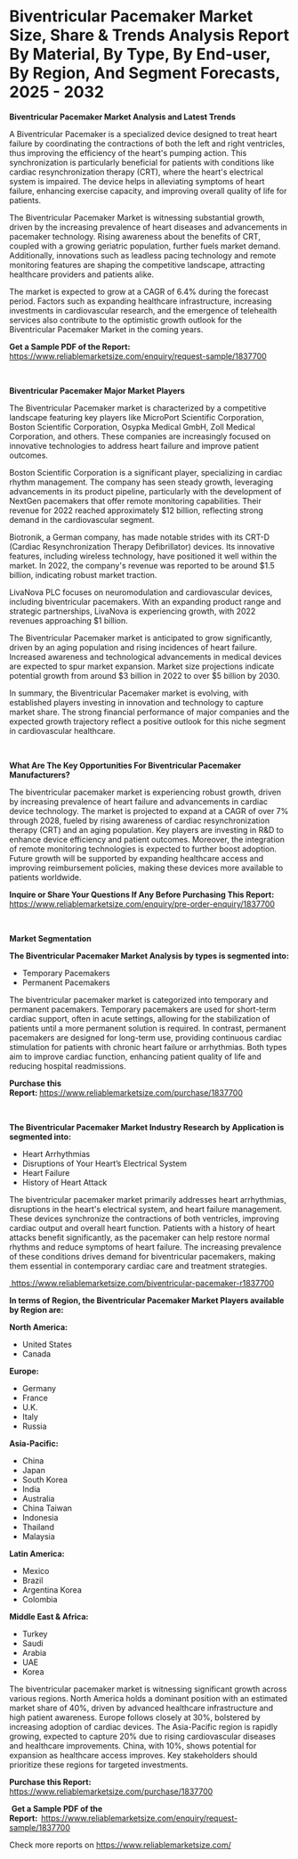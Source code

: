 <p><h1>Biventricular Pacemaker Market Size, Share & Trends Analysis Report By Material, By Type, By End-user, By Region, And Segment Forecasts, 2025 - 2032</h1></p><p><strong>Biventricular Pacemaker Market Analysis and Latest Trends</strong></p>
<p><p>A Biventricular Pacemaker is a specialized device designed to treat heart failure by coordinating the contractions of both the left and right ventricles, thus improving the efficiency of the heart's pumping action. This synchronization is particularly beneficial for patients with conditions like cardiac resynchronization therapy (CRT), where the heart's electrical system is impaired. The device helps in alleviating symptoms of heart failure, enhancing exercise capacity, and improving overall quality of life for patients.</p><p>The Biventricular Pacemaker Market is witnessing substantial growth, driven by the increasing prevalence of heart diseases and advancements in pacemaker technology. Rising awareness about the benefits of CRT, coupled with a growing geriatric population, further fuels market demand. Additionally, innovations such as leadless pacing technology and remote monitoring features are shaping the competitive landscape, attracting healthcare providers and patients alike.</p><p>The market is expected to grow at a CAGR of 6.4% during the forecast period. Factors such as expanding healthcare infrastructure, increasing investments in cardiovascular research, and the emergence of telehealth services also contribute to the optimistic growth outlook for the Biventricular Pacemaker Market in the coming years.</p></p>
<p><strong>Get a Sample PDF of the Report:&nbsp;</strong> <a href="https://www.reliablemarketsize.com/enquiry/request-sample/1837700?utm_campaign=2334&utm_medium=2&utm_source=Github&utm_content=ia&utm_term=04032025&utm_id=biventricular-pacemaker">https://www.reliablemarketsize.com/enquiry/request-sample/1837700</a></p>
<p>&nbsp;</p>
<p><strong>Biventricular Pacemaker Major Market Players</strong></p>
<p><p>The Biventricular Pacemaker market is characterized by a competitive landscape featuring key players like MicroPort Scientific Corporation, Boston Scientific Corporation, Osypka Medical GmbH, Zoll Medical Corporation, and others. These companies are increasingly focused on innovative technologies to address heart failure and improve patient outcomes.</p><p>Boston Scientific Corporation is a significant player, specializing in cardiac rhythm management. The company has seen steady growth, leveraging advancements in its product pipeline, particularly with the development of NextGen pacemakers that offer remote monitoring capabilities. Their revenue for 2022 reached approximately $12 billion, reflecting strong demand in the cardiovascular segment.</p><p>Biotronik, a German company, has made notable strides with its CRT-D (Cardiac Resynchronization Therapy Defibrillator) devices. Its innovative features, including wireless technology, have positioned it well within the market. In 2022, the company's revenue was reported to be around $1.5 billion, indicating robust market traction.</p><p>LivaNova PLC focuses on neuromodulation and cardiovascular devices, including biventricular pacemakers. With an expanding product range and strategic partnerships, LivaNova is experiencing growth, with 2022 revenues approaching $1 billion.</p><p>The Biventricular Pacemaker market is anticipated to grow significantly, driven by an aging population and rising incidences of heart failure. Increased awareness and technological advancements in medical devices are expected to spur market expansion. Market size projections indicate potential growth from around $3 billion in 2022 to over $5 billion by 2030.</p><p>In summary, the Biventricular Pacemaker market is evolving, with established players investing in innovation and technology to capture market share. The strong financial performance of major companies and the expected growth trajectory reflect a positive outlook for this niche segment in cardiovascular healthcare.</p></p>
<p>&nbsp;</p>
<p><strong>What Are The Key Opportunities For Biventricular Pacemaker Manufacturers?</strong></p>
<p><p>The biventricular pacemaker market is experiencing robust growth, driven by increasing prevalence of heart failure and advancements in cardiac device technology. The market is projected to expand at a CAGR of over 7% through 2028, fueled by rising awareness of cardiac resynchronization therapy (CRT) and an aging population. Key players are investing in R&D to enhance device efficiency and patient outcomes. Moreover, the integration of remote monitoring technologies is expected to further boost adoption. Future growth will be supported by expanding healthcare access and improving reimbursement policies, making these devices more available to patients worldwide.</p></p>
<p><strong>Inquire or Share Your Questions If Any Before Purchasing This Report:</strong> <a href="https://www.reliablemarketsize.com/enquiry/pre-order-enquiry/1837700?utm_campaign=2334&utm_medium=2&utm_source=Github&utm_content=ia&utm_term=04032025&utm_id=biventricular-pacemaker">https://www.reliablemarketsize.com/enquiry/pre-order-enquiry/1837700</a></p>
<p>&nbsp;</p>
<p><strong>Market Segmentation</strong></p>
<p><strong>The Biventricular Pacemaker Market Analysis by types is segmented into:</strong></p>
<p><ul><li>Temporary Pacemakers</li><li>Permanent Pacemakers</li></ul></p>
<p><p>The biventricular pacemaker market is categorized into temporary and permanent pacemakers. Temporary pacemakers are used for short-term cardiac support, often in acute settings, allowing for the stabilization of patients until a more permanent solution is required. In contrast, permanent pacemakers are designed for long-term use, providing continuous cardiac stimulation for patients with chronic heart failure or arrhythmias. Both types aim to improve cardiac function, enhancing patient quality of life and reducing hospital readmissions.</p></p>
<p><strong>Purchase this Report:&nbsp;</strong><a href="https://www.reliablemarketsize.com/purchase/1837700?utm_campaign=2334&utm_medium=2&utm_source=Github&utm_content=ia&utm_term=04032025&utm_id=biventricular-pacemaker">https://www.reliablemarketsize.com/purchase/1837700</a></p>
<p>&nbsp;</p>
<p><strong>The Biventricular Pacemaker Market Industry Research by Application is segmented into:</strong></p>
<p><ul><li>Heart Arrhythmias</li><li>Disruptions of Your Heart’s Electrical System</li><li>Heart Failure</li><li>History of Heart Attack</li></ul></p>
<p><p>The biventricular pacemaker market primarily addresses heart arrhythmias, disruptions in the heart's electrical system, and heart failure management. These devices synchronize the contractions of both ventricles, improving cardiac output and overall heart function. Patients with a history of heart attacks benefit significantly, as the pacemaker can help restore normal rhythms and reduce symptoms of heart failure. The increasing prevalence of these conditions drives demand for biventricular pacemakers, making them essential in contemporary cardiac care and treatment strategies.</p></p>
<p><a href="https://www.reliablemarketsize.com/biventricular-pacemaker-r1837700?utm_campaign=2334&utm_medium=2&utm_source=Github&utm_content=ia&utm_term=04032025&utm_id=biventricular-pacemaker">&nbsp;https://www.reliablemarketsize.com/biventricular-pacemaker-r1837700</a></p>
<p><strong>In terms of Region, the Biventricular Pacemaker Market Players available by Region are:</strong></p>
<p>
    <p> <strong> North America: </strong>
        <ul>
            <li>United States</li>
            <li>Canada</li>
        </ul>
        </p> 
    <p> <strong> Europe: </strong>
        <ul>
            <li>Germany</li>
            <li>France</li>
            <li>U.K.</li>
            <li>Italy</li>
            <li>Russia</li>
        </ul>
        </p> 
    <p> <strong> Asia-Pacific: </strong>
        <ul>
            <li>China</li>
            <li>Japan</li>
            <li>South Korea</li>
            <li>India</li>
            <li>Australia</li>
            <li>China Taiwan</li>
            <li>Indonesia</li>
            <li>Thailand</li>
            <li>Malaysia</li>
        </ul>
        </p> 
    <p> <strong> Latin America: </strong>
        <ul>
            <li>Mexico</li>
            <li>Brazil</li>
            <li>Argentina Korea</li>
            <li>Colombia</li>
        </ul>
        </p> 
    <p> <strong> Middle East & Africa: </strong>
        <ul>
            <li>Turkey</li>
            <li>Saudi</li>
            <li>Arabia</li>
            <li>UAE</li>
            <li>Korea</li>
        </ul>
    </p>
    </p>
<p><p>The biventricular pacemaker market is witnessing significant growth across various regions. North America holds a dominant position with an estimated market share of 40%, driven by advanced healthcare infrastructure and high patient awareness. Europe follows closely at 30%, bolstered by increasing adoption of cardiac devices. The Asia-Pacific region is rapidly growing, expected to capture 20% due to rising cardiovascular diseases and healthcare improvements. China, with 10%, shows potential for expansion as healthcare access improves. Key stakeholders should prioritize these regions for targeted investments.</p></p>
<p><strong>Purchase this Report: </strong><a href="https://www.reliablemarketsize.com/purchase/1837700?utm_campaign=2334&utm_medium=2&utm_source=Github&utm_content=ia&utm_term=04032025&utm_id=biventricular-pacemaker">https://www.reliablemarketsize.com/purchase/1837700</a></p>
<p>&nbsp;<strong>Get a Sample PDF of the Report:&nbsp;&nbsp;</strong><a href="https://www.reliablemarketsize.com/enquiry/request-sample/1837700?utm_campaign=2334&utm_medium=2&utm_source=Github&utm_content=ia&utm_term=04032025&utm_id=biventricular-pacemaker">https://www.reliablemarketsize.com/enquiry/request-sample/1837700</a></p>
<p><strong></strong></p>
<p>Check more reports on <a href="https://www.reliablemarketsize.com/?utm_campaign=2334&utm_medium=2&utm_source=Github&utm_content=ia&utm_term=04032025&utm_id=biventricular-pacemaker">https://www.reliablemarketsize.com/</a></p>